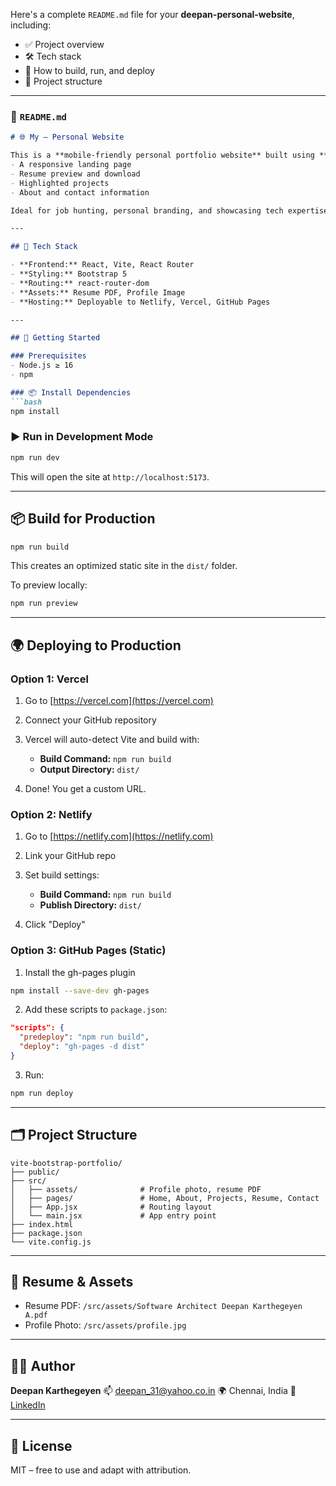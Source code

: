Here's a complete `README.md` file for your **deepan-personal-website**, including:

* ✅ Project overview
* 🛠️ Tech stack
* 🚀 How to build, run, and deploy
* 📁 Project structure

---

### 📄 `README.md`

````markdown
# 🌐 My – Personal Website

This is a **mobile-friendly personal portfolio website** built using **React + Vite + Bootstrap**. It showcases:
- A responsive landing page
- Resume preview and download
- Highlighted projects
- About and contact information

Ideal for job hunting, personal branding, and showcasing tech expertise in .NET, AI, and cloud-native solutions.

---

## 🔧 Tech Stack

- **Frontend:** React, Vite, React Router
- **Styling:** Bootstrap 5
- **Routing:** react-router-dom
- **Assets:** Resume PDF, Profile Image
- **Hosting:** Deployable to Netlify, Vercel, GitHub Pages

---

## 🚀 Getting Started

### Prerequisites
- Node.js ≥ 16
- npm

### 📦 Install Dependencies
```bash
npm install
````

### ▶️ Run in Development Mode

```bash
npm run dev
```

This will open the site at `http://localhost:5173`.

---

## 📦 Build for Production

```bash
npm run build
```

This creates an optimized static site in the `dist/` folder.

To preview locally:

```bash
npm run preview
```

---

## 🌍 Deploying to Production

### Option 1: **Vercel**

1. Go to [https://vercel.com](https://vercel.com)
2. Connect your GitHub repository
3. Vercel will auto-detect Vite and build with:

   * **Build Command:** `npm run build`
   * **Output Directory:** `dist/`
4. Done! You get a custom URL.

### Option 2: **Netlify**

1. Go to [https://netlify.com](https://netlify.com)
2. Link your GitHub repo
3. Set build settings:

   * **Build Command:** `npm run build`
   * **Publish Directory:** `dist/`
4. Click "Deploy"

### Option 3: **GitHub Pages (Static)**

1. Install the gh-pages plugin

```bash
npm install --save-dev gh-pages
```

2. Add these scripts to `package.json`:

```json
"scripts": {
  "predeploy": "npm run build",
  "deploy": "gh-pages -d dist"
}
```

3. Run:

```bash
npm run deploy
```

---

## 🗂️ Project Structure

```
vite-bootstrap-portfolio/
├── public/
├── src/
│   ├── assets/              # Profile photo, resume PDF
│   ├── pages/               # Home, About, Projects, Resume, Contact
│   ├── App.jsx              # Routing layout
│   └── main.jsx             # App entry point
├── index.html
├── package.json
└── vite.config.js
```

---

## 📄 Resume & Assets

* Resume PDF: `/src/assets/Software Architect Deepan Karthegeyen A.pdf`
* Profile Photo: `/src/assets/profile.jpg`

---

## 🙋‍♂️ Author

**Deepan Karthegeyen**
📫 [deepan\_31@yahoo.co.in](mailto:deepan_31@yahoo.co.in)
🌍 Chennai, India
🔗 [LinkedIn](https://www.linkedin.com/in/deepankarthegeyen)

---

## 📝 License

MIT – free to use and adapt with attribution.

```
